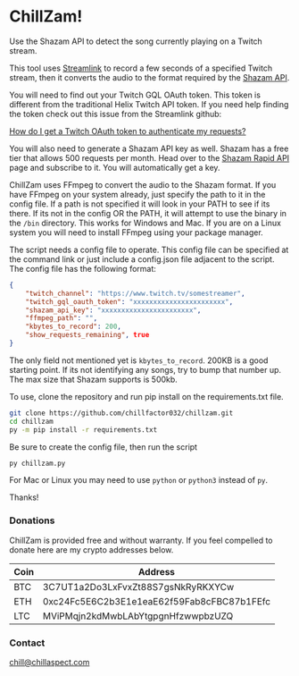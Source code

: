 # ChillZam!
 Use the Shazam API to detect the song currently playing on a Twitch stream.

 This tool uses [Streamlink](https://streamlink.github.io/) to record a few seconds of a specified Twitch stream, then it converts the audio to the format required by the [Shazam API](https://rapidapi.com/apidojo/api/shazam).

 You will need to find out your Twitch GQL OAuth token. This token is different from the traditional Helix Twitch API token. If you need help finding the token check out this issue from the Streamlink github:
 
  [How do I get a Twitch OAuth token to authenticate my requests?](https://github.com/streamlink/streamlink/discussions/4400)


You will also need to generate a Shazam API key as well. Shazam has a free tier that allows 500 requests per month. Head over to the [Shazam Rapid API](https://rapidapi.com/apidojo/api/shazam) page and subscribe to it. You will automatically get a key.

ChillZam uses FFmpeg to convert the audio to the Shazam format. If you have FFmpeg on your system already, just specify the path to it in the config file. If a path is not specified it will look in your PATH to see if its there. If its not in the config OR the PATH, it will attempt to use the binary in the `/bin` directory. This works for Windows and Mac. If you are on a Linux system you will need to install FFmpeg using your package manager.

The script needs a config file to operate. This config file can be specified at the command link or just include a config.json file adjacent to the script. The config file has the following format:

```json
{
    "twitch_channel": "https://www.twitch.tv/somestreamer",
    "twitch_gql_oauth_token": "xxxxxxxxxxxxxxxxxxxxxxx",
    "shazam_api_key": "xxxxxxxxxxxxxxxxxxxxxxx",
    "ffmpeg_path": "",
    "kbytes_to_record": 200,
    "show_requests_remaining", true
}
```

The only field not mentioned yet is `kbytes_to_record`. 200KB is a good starting point. If its not identifying any songs, try to bump that number up. The max size that Shazam supports is 500kb.

To use, clone the repository and run pip install on the requirements.txt file.

```bash
git clone https://github.com/chillfactor032/chillzam.git
cd chillzam
py -m pip install -r requirements.txt
```

Be sure to create the config file, then run the script

```bash
py chillzam.py
```

For Mac or Linux you may need to use `python` or `python3` instead of `py`. 

Thanks!

### Donations

ChillZam is provided free and without warranty. If you feel compelled to donate here are my crypto addresses below.

**Coin** | **Address**
--- | ---
BTC | 3C7UT1a2Do3LxFvxZt88S7gsNkRyRKXYCw
ETH | 0xc24Fc5E6C2b3E1e1eaE62f59Fab8cFBC87b1FEfc
LTC | MViPMqjn2kdMwbLAbYtgpgnHfzwwpbzUZQ

### Contact

chill@chillaspect.com